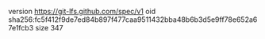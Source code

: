 version https://git-lfs.github.com/spec/v1
oid sha256:fc5f412f9de7ed84b897f477caa9511432bba48b6b3d5e9ff78e652a67e1fcb3
size 347
